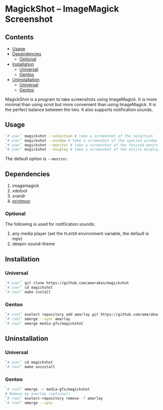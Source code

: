 MagickShot – ImageMagick Screenshot
================

## Contents

-   [Usage](#usage)
-   [Dependencies](#dependencies)
    -   [Optional](#optional)
-   [Installation](#installation)
    -   [Universal](#universal)
    -   [Gentoo](#gentoo)
-   [Uninstallation](#uninstallation)
    -   [Universal](#universal-1)
    -   [Gentoo](#gentoo-1)

MagickShot is a program to take screenshots using ImageMagick. It is
more minimal than using scrot but more convenient than using
ImageMagick. It is the perfect balance between the two. It also supports
notification sounds.

## Usage

``` sh
`# user` magickshot --selection # take a screenshot of the selection
`# user` magickshot --window # take a screenshot of the specied window (default is focused window)
`# user` magickshot --monitor # take a screenshot of the focused monitor
`# user` magickshot --display # take a screenshot of the entire display
```

The default option is `--monitor`.

## Dependencies

1.  imagemagick
2.  xdotool
3.  xrandr
4.  [printmon](https://github.com/amarakon/printmon)

### Optional

The following is used for notification sounds:

1.  any media player (set the `PLAYER` environment variable, the default
    is mpv)
2.  deepin-sound-theme

## Installation

### Universal

``` sh
`# user` git clone https://github.com/amarakon/magickshot
`# user` cd magickshot
`# root` make install
```

### Gentoo

``` sh
`# root` eselect repository add amarlay git https://github.com/amarakon/amarlay
`# root` emerge --sync amarlay
`# root` emerge media-gfx/magickshot
```

## Uninstallation

### Universal

``` sh
`# user` cd magickshot
`# root` make uninstall
```

### Gentoo

``` sh
`# root` emerge -c media-gfx/magickshot
# Remove my overlay (optional)
`# root` eselect-repository remove -f amarlay
`# root` emerge --sync
```
